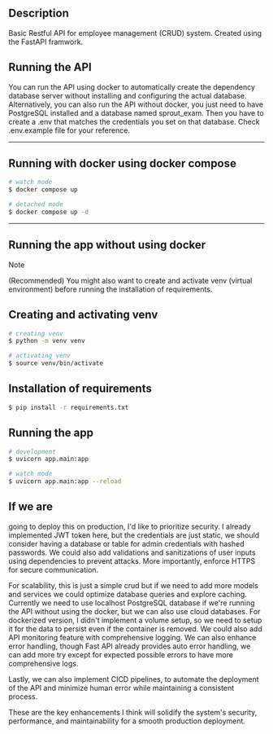 ## Description
Basic Restful API for employee management (CRUD) system. Created using the FastAPI framwork.

## Running the API
You can run the API using docker to automatically create the dependency database server without installing and configuring the actual database.
Alternatively, you can also run the API without docker, you just need to have PostgreSQL installed and a database named sprout_exam.
Then you have to create a .env that matches the credentials you set on that database. Check .env.example file for your reference.

---


## Running with docker using docker compose
```bash
# watch mode
$ docker compose up

# detached mode
$ docker compose up -d
```

---


## Running the app without using docker
> [!NOTE]
> (Recommended) You might also want to create and activate venv (virtual environment) before running the installation of requirements.

## Creating and activating venv
```bash
# creating venv
$ python -m venv venv

# activating venv
$ source venv/bin/activate
```


## Installation of requirements
```bash
$ pip install -r requirements.txt
```

## Running the app
```bash
# development
$ uvicorn app.main:app

# watch mode
$ uvicorn app.main:app --reload
```

## If we are
going to deploy this on production, I'd like to prioritize security. I already implemented JWT token here, but the credentials are just static, we should consider having a database or table for admin credentials with hashed passwords. We could also add validations and sanitizations of user inputs using dependencies to prevent attacks. More importantly, enforce HTTPS for secure communication.

For scalability, this is just a simple crud but if we need to add more models and services we could optimize database queries and explore caching. Currently we need to use localhost PostgreSQL database if we're running the API without using the docker, but we can also use cloud databases. For dockerized version, I didn't implement a volume setup, so we need to setup it for the data to persist even if the container is removed. We could also add API monitoring feature with comprehensive logging. We can also enhance error handling, though Fast API already provides auto error handling, we can add more try except for expected possible errors to have more comprehensive logs.

Lastly, we can also implement CICD pipelines, to automate the deployment of the API and minimize human error while maintaining a consistent process.

These are the key enhancements I think will solidify the system's security, performance, and maintainability for a smooth production deployment.
